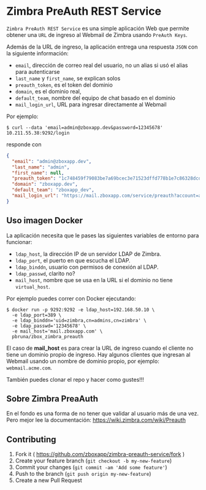 # Zimbra PreAuth REST Service

`Zimbra PreAuth REST Service` es una simple aplicación Web que permite obtener una
`URL` de ingreso al Webmail de Zimbra usando `PreAuth Keys`.

Además de la URL de ingreso, la aplicación entrega una respuesta `JSON` con
la siguiente información:

* `email`, dirección de correo real del usuario, no un alias si usó el alias para autenticarse
* `last_name` y `first_name`, se explican solos
* `preauth_token`, es el token del dominio
* `domain`, es el dominio real,
* `default_team`, nombre del equipo de chat basado en el dominio
* `mail_login_url`, URL para ingresar directamente al Webmail


Por ejemplo:

```
$ curl --data 'email=admin@zboxapp.dev&password=12345678' 10.211.55.38:9292/login
```

responde con

```json
{
  "email": "admin@zboxapp.dev",
  "last_name": "admin",
  "first_name": null,
  "preauth_token": "1c748459f79083be7a69bcec3e71523dffd778b1e7c86328dcd86f131605c279",
  "domain": "zboxapp.dev",
  "default_team": "zboxapp_dev",
  "mail_login_url": "https://mail.zboxapp.com/service/preauth?account=admin@zboxapp.dev&timestamp=1445280915287&preauth=2fda92083f5fe2438adf2872e42c78c95b851248&expires=0"
}
```

## Uso imagen Docker

La aplicación necesita que le pases las siguientes variables de entorno para funcionar:

* `ldap_host`, la dirección IP de un servidor LDAP de Zimbra.
* `ldap_port`, el puerto en que escucha el LDAP.
* `ldap_binddn`, usuario con permisos de conexión al LDAP.
* `ldap_passwd`, clarito no?
* `mail_host`, nombre que se usa en la URL si el dominio no tiene `virtual_host`.

Por ejemplo puedes correr con Docker ejecutando:

```
$ docker run -p 9292:9292 -e ldap_host=192.168.50.10 \
  -e ldap_port=389 \
  -e ldap_binddn='uid=zimbra,cn=admins,cn=zimbra' \
  -e ldap_passwd='12345678' \
  -e mail_host='mail.zboxapp.com' \
  pbruna/zbox_zimbra_preauth
```

El caso de **mail_host** es para crear la URL de ingreso cuando el cliente no tiene un dominio propio de ingreso. Hay algunos clientes que ingresan al Webmail usando un
nombre de dominio propio, por ejemplo: `webmail.acme.com`.

También puedes clonar el repo y hacer como gustes!!!


## Sobre Zimbra PreaAuth
En el fondo es una forma de no tener que validar al usuario más de una vez.
Pero mejor lee la documentación: https://wiki.zimbra.com/wiki/Preauth

## Contributing

1. Fork it ( https://github.com/zboxapp/zimbra-preauth-service/fork )
2. Create your feature branch (`git checkout -b my-new-feature`)
3. Commit your changes (`git commit -am 'Add some feature'`)
4. Push to the branch (`git push origin my-new-feature`)
5. Create a new Pull Request
